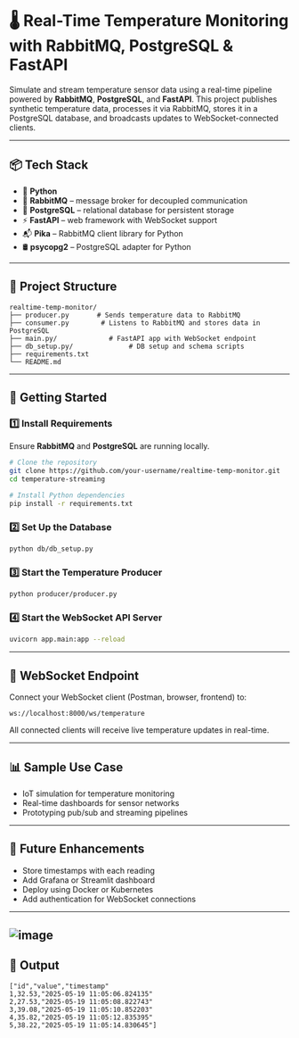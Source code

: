 # 🌡️ Real-Time Temperature Monitoring with RabbitMQ, PostgreSQL & FastAPI

Simulate and stream temperature sensor data using a real-time pipeline powered by **RabbitMQ**, **PostgreSQL**, and **FastAPI**. This project publishes synthetic temperature data, processes it via RabbitMQ, stores it in a PostgreSQL database, and broadcasts updates to WebSocket-connected clients.

---

## 📦 Tech Stack

* 🐍 **Python**
* 🐇 **RabbitMQ** – message broker for decoupled communication
* 🐘 **PostgreSQL** – relational database for persistent storage
* ⚡ **FastAPI** – web framework with WebSocket support
* 📬 **Pika** – RabbitMQ client library for Python
* 🛢️ **psycopg2** – PostgreSQL adapter for Python

---

## 📁 Project Structure

```
realtime-temp-monitor/
├── producer.py       # Sends temperature data to RabbitMQ
├── consumer.py        # Listens to RabbitMQ and stores data in PostgreSQL
├── main.py/             # FastAPI app with WebSocket endpoint
├── db_setup.py/              # DB setup and schema scripts
├── requirements.txt
└── README.md
```

---

## 🚀 Getting Started

### 1️⃣ Install Requirements

Ensure **RabbitMQ** and **PostgreSQL** are running locally.

```bash
# Clone the repository
git clone https://github.com/your-username/realtime-temp-monitor.git
cd temperature-streaming

# Install Python dependencies
pip install -r requirements.txt
```

### 2️⃣ Set Up the Database

```bash
python db/db_setup.py
```

### 3️⃣ Start the Temperature Producer

```bash
python producer/producer.py
```

### 4️⃣ Start the WebSocket API Server

```bash
uvicorn app.main:app --reload
```

---

## 🔌 WebSocket Endpoint

Connect your WebSocket client (Postman, browser, frontend) to:

```
ws://localhost:8000/ws/temperature
```

All connected clients will receive live temperature updates in real-time.

---

## 📊 Sample Use Case

* IoT simulation for temperature monitoring
* Real-time dashboards for sensor networks
* Prototyping pub/sub and streaming pipelines

---

## 🧠 Future Enhancements

* Store timestamps with each reading
* Add Grafana or Streamlit dashboard
* Deploy using Docker or Kubernetes
* Add authentication for WebSocket connections

---
![image](https://github.com/user-attachments/assets/80a6f77c-7ccb-4b4a-9cd5-9d8af358104e)
---
## 💭 Output
```
["id","value","timestamp"
1,32.53,"2025-05-19 11:05:06.824135"
2,27.53,"2025-05-19 11:05:08.822743"
3,39.08,"2025-05-19 11:05:10.852203"
4,35.82,"2025-05-19 11:05:12.835395"
5,38.22,"2025-05-19 11:05:14.830645"]
```
